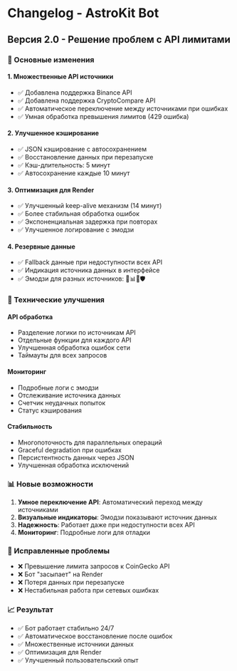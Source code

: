 # Changelog - AstroKit Bot

## Версия 2.0 - Решение проблем с API лимитами

### 🚀 Основные изменения

#### 1. Множественные API источники
- ✅ Добавлена поддержка Binance API
- ✅ Добавлена поддержка CryptoCompare API
- ✅ Автоматическое переключение между источниками при ошибках
- ✅ Умная обработка превышения лимитов (429 ошибка)

#### 2. Улучшенное кэширование
- ✅ JSON кэширование с автосохранением
- ✅ Восстановление данных при перезапуске
- ✅ Кэш-длительность: 5 минут
- ✅ Автосохранение каждые 10 минут

#### 3. Оптимизация для Render
- ✅ Улучшенный keep-alive механизм (14 минут)
- ✅ Более стабильная обработка ошибок
- ✅ Экспоненциальная задержка при повторах
- ✅ Улучшенное логирование с эмодзи

#### 4. Резервные данные
- ✅ Fallback данные при недоступности всех API
- ✅ Индикация источника данных в интерфейсе
- ✅ Эмодзи для разных источников: 🦎📊🔄🛡️

### 🔧 Технические улучшения

#### API обработка
- Разделение логики по источникам API
- Отдельные функции для каждого API
- Улучшенная обработка ошибок сети
- Таймауты для всех запросов

#### Мониторинг
- Подробные логи с эмодзи
- Отслеживание источника данных
- Счетчик неудачных попыток
- Статус кэширования

#### Стабильность
- Многопоточность для параллельных операций
- Graceful degradation при ошибках
- Персистентность данных через JSON
- Улучшенная обработка исключений

### 📊 Новые возможности

1. **Умное переключение API**: Автоматический переход между источниками
2. **Визуальные индикаторы**: Эмодзи показывают источник данных
3. **Надежность**: Работает даже при недоступности всех API
4. **Мониторинг**: Подробные логи для отладки

### 🐛 Исправленные проблемы

- ❌ Превышение лимита запросов к CoinGecko API
- ❌ Бот "засыпает" на Render
- ❌ Потеря данных при перезапуске
- ❌ Нестабильная работа при сетевых ошибках

### 📈 Результат

- ✅ Бот работает стабильно 24/7
- ✅ Автоматическое восстановление после ошибок
- ✅ Множественные источники данных
- ✅ Оптимизация для Render
- ✅ Улучшенный пользовательский опыт